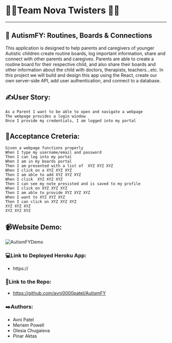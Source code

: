 # 👩‍💻Team Nova Twisters 👩‍💻

---

## 🏫 AutismFY: Routines, Boards & Connections

This application is designed to help parents and caregivers of younger Autistic children create routine boards, log important information, share and connect with other parents and caregives. Parents are able to create a routine board for their respective child, and also share their boards and other information about the child with doctors, therapists, teachers...etc. In this project we will build and design this app using the React, create our own server-side API, add user authentication, and connect to a database.

## ✍️User Story:

```
As a Parent I want to be able to open and navigate a webpage
The webpage provides a login window
Once I provide my credentials, I am logged into my portal
```

## 📑Acceptance Creteria:

```
Given a webpage functions properly
When I type my username/email and password
Then I can log into my portal
When I am in my boards portal
Then I am presented with a list of  XYZ XYZ XYZ
When I click on a XYZ XYZ XYZ
Then I am able to add XYZ XYZ XYZ
When I click  XYZ XYZ XYZ
Then I can see my note presisted and is saved to my profile
When I click on XYZ XYZ XYZ
Then I am able to provide XYZ XYZ XYZ
When I want to XYZ XYZ XYZ
Then I can click on XYZ XYZ XYZ
XYZ XYZ XYZ
XYZ XYZ XYZ
```

## 📹Website Demo:

![AutismFYDemo](/assets/)

### 💻Link to Deployed Heroku App:

- https://

### 📂Link to the Repo:

- https://github.com/avni0000patel/AutismFY

### ✒️Authors:

- Avni Patel
- Meriem Powell
- Olesia Chugaieva
- Pinar Aktas
